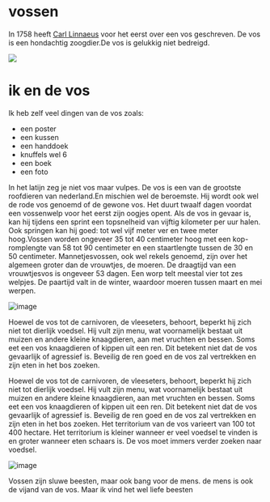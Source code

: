 # vossen 

In 1758 heeft [Carl Linnaeus](https://nl.wikipedia.org/wiki/Carl_Linnaeus) voor het eerst over een vos geschreven. De vos is een hondachtig zoogdier.De vos is gelukkig niet bedreigd. 

![](https://www.thijsschouten.com/wp-content/gallery/vossen/SCH7366.jpg)

# ik en de vos

Ik heb zelf veel dingen van de vos zoals:

- een poster
- een kussen
- een handdoek
- knuffels wel 6
- een boek
- een foto

In het latijn zeg je niet vos maar vulpes. De vos is een van de grootste roofdieren van nederland.En mischien wel de beroemste. Hij wordt ook wel de rode vos genoemd of de gewone vos. Het duurt twaalf dagen voordat een vossenwelp voor het eerst zijn oogjes opent. 
Als de vos in gevaar is, kan hij tijdens een sprint een topsnelheid van 
vijftig kilometer per uur halen. Ook springen kan hij goed: tot wel vijf
 meter ver en twee meter hoog.Vossen worden ongeveer 35 tot 40 centimeter hoog met een kop-romplengte 
van 58 tot 90 centimeter en een staartlengte tussen de 30 en 50 
centimeter. Mannetjesvossen, ook wel rekels genoemd, zijn over het 
algemeen groter dan de vrouwtjes, de moeren.
De draagtijd van een vrouwtjesvos is ongeveer 53 dagen. Een worp telt 
meestal vier tot zes welpjes. De paartijd valt in de winter, waardoor 
moeren tussen maart en mei werpen.

![image](https://user-images.githubusercontent.com/123813367/215275472-9ae0391d-d13c-46db-b82b-d8d4d09a60a6.png)

Hoewel de vos tot de carnivoren, de vleeseters, behoort, beperkt hij 
zich niet tot dierlijk voedsel. Hij vult zijn menu, wat voornamelijk 
bestaat uit muizen en andere kleine knaagdieren, aan met vruchten en 
bessen. Soms eet een vos knaagdieren of kippen uit een ren. Dit betekent
 niet dat de vos gevaarlijk of agressief is. Beveilig de ren goed en de 
vos zal vertrekken en zijn eten in het bos zoeken.

Hoewel de vos tot de carnivoren, de vleeseters, behoort, beperkt hij 
zich niet tot dierlijk voedsel. Hij vult zijn menu, wat voornamelijk 
bestaat uit muizen en andere kleine knaagdieren, aan met vruchten en 
bessen. Soms eet een vos knaagdieren of kippen uit een ren. Dit betekent
 niet dat de vos gevaarlijk of agressief is. Beveilig de ren goed en de 
vos zal vertrekken en zijn eten in het bos zoeken.
Het territorium van de vos varieert van 100 tot 400 hectare. Het 
territorium is kleiner wanneer er veel voedsel te vinden is en groter 
wanneer eten schaars is. De vos moet immers verder zoeken naar voedsel.

![image](https://user-images.githubusercontent.com/123813367/215276023-00dd299a-d06f-490e-b385-3b77ab950731.png)

Vossen zijn sluwe beesten, maar ook bang voor de mens. de mens is ook de vijand van de vos. 
Maar ik vind het wel liefe beesten



























































